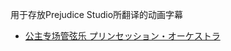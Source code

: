 用于存放Prejudice Studio所翻译的动画字幕
- [公主专场管弦乐 プリンセッション・オーケストラ](https://github.com/Prejudice-Studio/SubtitleBackUp/tree/main/%E5%85%AC%E4%B8%BB%E4%B8%93%E5%9C%BA%E7%AE%A1%E5%BC%A6%E4%B9%90%20%E3%83%97%E3%83%AA%E3%83%B3%E3%82%BB%E3%83%83%E3%82%B7%E3%83%A7%E3%83%B3%E3%83%BB%E3%82%AA%E3%83%BC%E3%82%B1%E3%82%B9%E3%83%88%E3%83%A9)
